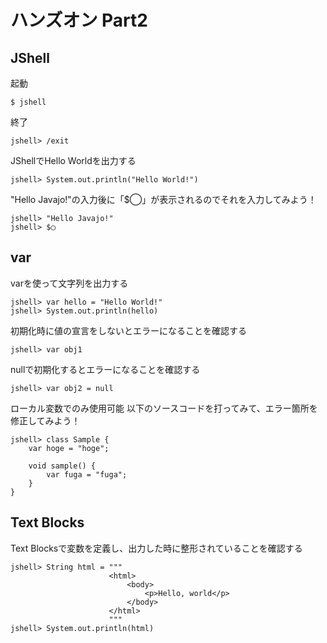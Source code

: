# ハンズオン Part2
## JShell
起動

```shell
$ jshell
```

終了

```
jshell> /exit
```

JShellでHello Worldを出力する

```
jshell> System.out.println("Hello World!")
```

"Hello Javajo!"の入力後に「$◯」が表示されるのでそれを入力してみよう！

```
jshell> "Hello Javajo!"
jshell> $◯
```

## var
varを使って文字列を出力する

```
jshell> var hello = "Hello World!"
jshell> System.out.println(hello)
```

初期化時に値の宣言をしないとエラーになることを確認する

```
jshell> var obj1
```

nullで初期化するとエラーになることを確認する

```
jshell> var obj2 = null
```

ローカル変数でのみ使用可能
以下のソースコードを打ってみて、エラー箇所を修正してみよう！

```
jshell> class Sample {
    var hoge = "hoge";
        
    void sample() {
        var fuga = "fuga";
    }
}
```

## Text Blocks
Text Blocksで変数を定義し、出力した時に整形されていることを確認する

```
jshell> String html = """
                      <html>
                          <body>
                              <p>Hello, world</p>
                          </body>
                      </html>
                      """
jshell> System.out.println(html)
```


